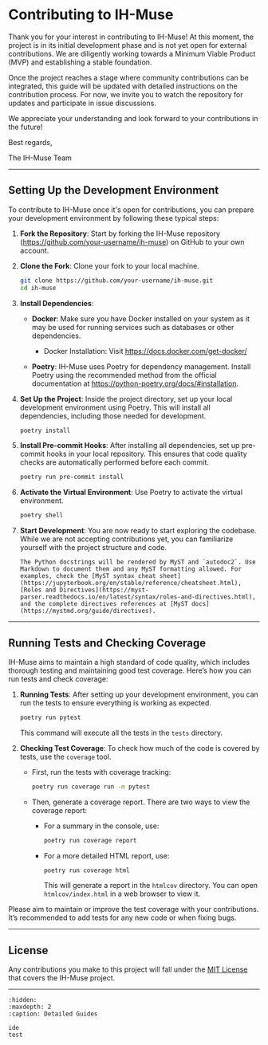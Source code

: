 # Contributing to IH-Muse

Thank you for your interest in contributing to IH-Muse! At this moment, the project is in its initial development phase and is not yet open for external contributions. We are diligently working towards a Minimum Viable Product (MVP) and establishing a stable foundation.

Once the project reaches a stage where community contributions can be integrated, this guide will be updated with detailed instructions on the contribution process. For now, we invite you to watch the repository for updates and participate in issue discussions.

We appreciate your understanding and look forward to your contributions in the future!

Best regards,

The IH-Muse Team

---

## Setting Up the Development Environment

To contribute to IH-Muse once it's open for contributions, you can prepare your development environment by following these typical steps:

1. **Fork the Repository**: Start by forking the IH-Muse repository (<https://github.com/your-username/ih-muse>) on GitHub to your own account.

2. **Clone the Fork**: Clone your fork to your local machine.

   ```bash
   git clone https://github.com/your-username/ih-muse.git
   cd ih-muse
   ```

3. **Install Dependencies**:

   - **Docker**: Make sure you have Docker installed on your system as it may be used for running services such as databases or other dependencies.

     - Docker Installation: Visit <https://docs.docker.com/get-docker/>

   - **Poetry**: IH-Muse uses Poetry for dependency management. Install Poetry using the recommended method from the official documentation at <https://python-poetry.org/docs/#installation>.

4. **Set Up the Project**: Inside the project directory, set up your local development environment using Poetry. This will install all dependencies, including those needed for development.

   ```bash
   poetry install
   ```

5. **Install Pre-commit Hooks**: After installing all dependencies, set up pre-commit hooks in your local repository. This ensures that code quality checks are automatically performed before each commit.

   ```bash
   poetry run pre-commit install
   ```

6. **Activate the Virtual Environment**: Use Poetry to activate the virtual environment.

   ```bash
   poetry shell
   ```

7. **Start Development**: You are now ready to start exploring the codebase. While we are not accepting contributions yet, you can familiarize yourself with the project structure and code.

   ```{attention}
   The Python docstrings will be rendered by MyST and `autodoc2`. Use Markdown to document them and any MyST formatting allowed. For examples, check the [MyST syntax cheat sheet](https://jupyterbook.org/en/stable/reference/cheatsheet.html), [Roles and Directives](https://myst-parser.readthedocs.io/en/latest/syntax/roles-and-directives.html), and the complete directives references at [MyST docs](https://mystmd.org/guide/directives).
   ```

---

## Running Tests and Checking Coverage

IH-Muse aims to maintain a high standard of code quality, which includes thorough testing and maintaining good test coverage. Here’s how you can run tests and check coverage:

1. **Running Tests**: After setting up your development environment, you can run the tests to ensure everything is working as expected.

   ```bash
   poetry run pytest
   ```

   This command will execute all the tests in the `tests` directory.

2. **Checking Test Coverage**: To check how much of the code is covered by tests, use the `coverage` tool.

   - First, run the tests with coverage tracking:

     ```bash
     poetry run coverage run -m pytest
     ```

   - Then, generate a coverage report. There are two ways to view the coverage report:

     - For a summary in the console, use:

       ```bash
       poetry run coverage report
       ```

     - For a more detailed HTML report, use:

       ```bash
       poetry run coverage html
       ```

       This will generate a report in the `htmlcov` directory. You can open `htmlcov/index.html` in a web browser to view it.

Please aim to maintain or improve the test coverage with your contributions. It’s recommended to add tests for any new code or when fixing bugs.

---

## License

Any contributions you make to this project will fall under the [MIT License](https://github.com/your-username/ih-muse/blob/main/LICENSE) that covers the IH-Muse project.

---

```{toctree}
:hidden:
:maxdepth: 2
:caption: Detailed Guides

ide
test
```
